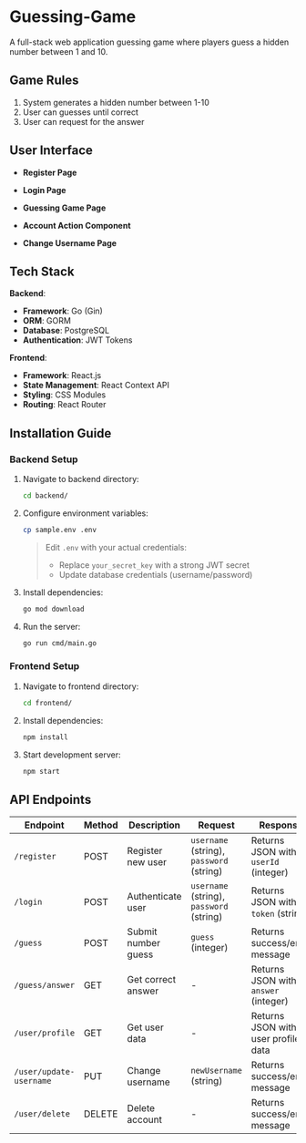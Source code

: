 # Guessing-Game

A full-stack web application guessing game where players guess a hidden number between 1 and 10.

## Game Rules

1. System generates a hidden number between 1-10
2. User can guesses until correct
3. User can request for the answer

## User Interface

- **Register Page**

- **Login Page**

- **Guessing Game Page**

- **Account Action Component**

- **Change Username Page**

## Tech Stack

**Backend**:

- **Framework**: Go (Gin)
- **ORM**: GORM
- **Database**: PostgreSQL
- **Authentication**: JWT Tokens

**Frontend**:

- **Framework**: React.js
- **State Management**: React Context API
- **Styling**: CSS Modules
- **Routing**: React Router

## Installation Guide

### Backend Setup

1. Navigate to backend directory:

   ```bash
   cd backend/
   ```

2. Configure environment variables:

   ```bash
   cp sample.env .env
   ```

   > Edit `.env` with your actual credentials:
   >
   > - Replace `your_secret_key` with a strong JWT secret
   > - Update database credentials (username/password)

3. Install dependencies:

   ```bash
   go mod download
   ```

4. Run the server:
   ```bash
   go run cmd/main.go
   ```

### Frontend Setup

1. Navigate to frontend directory:

   ```bash
   cd frontend/
   ```

2. Install dependencies:

   ```bash
   npm install
   ```

3. Start development server:
   ```bash
   npm start
   ```

## API Endpoints

| Endpoint                | Method | Description         | Request                                  | Response                             |
| ----------------------- | ------ | ------------------- | ---------------------------------------- | ------------------------------------ |
| `/register`             | POST   | Register new user   | `username` (string), `password` (string) | Returns JSON with `userId` (integer) |
| `/login`                | POST   | Authenticate user   | `username` (string), `password` (string) | Returns JSON with `token` (string)   |
| `/guess`                | POST   | Submit number guess | `guess` (integer)                        | Returns success/error message        |
| `/guess/answer`         | GET    | Get correct answer  | -                                        | Returns JSON with `answer` (integer) |
| `/user/profile`         | GET    | Get user data       | -                                        | Returns JSON with user profile data  |
| `/user/update-username` | PUT    | Change username     | `newUsername` (string)                   | Returns success/error message        |
| `/user/delete`          | DELETE | Delete account      | -                                        | Returns success/error message        |
